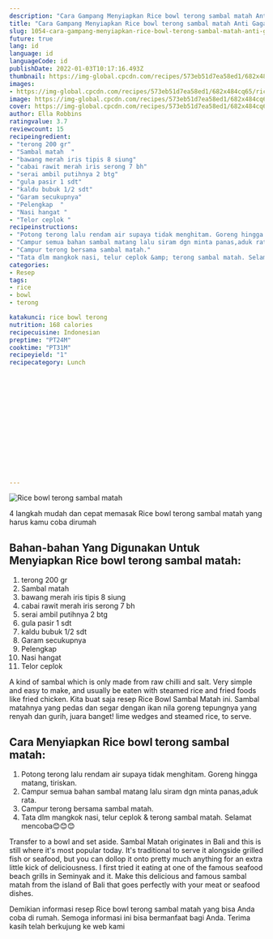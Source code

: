 ```yaml
---
description: "Cara Gampang Menyiapkan Rice bowl terong sambal matah Anti Gagal"
title: "Cara Gampang Menyiapkan Rice bowl terong sambal matah Anti Gagal"
slug: 1054-cara-gampang-menyiapkan-rice-bowl-terong-sambal-matah-anti-gagal
future: true
lang: id
language: id
languageCode: id
publishDate: 2022-01-03T10:17:16.493Z 
thumbnail: https://img-global.cpcdn.com/recipes/573eb51d7ea58ed1/682x484cq65/rice-bowl-terong-sambal-matah-foto-resep-utama.webp
images:
- https://img-global.cpcdn.com/recipes/573eb51d7ea58ed1/682x484cq65/rice-bowl-terong-sambal-matah-foto-resep-utama.webp
image: https://img-global.cpcdn.com/recipes/573eb51d7ea58ed1/682x484cq65/rice-bowl-terong-sambal-matah-foto-resep-utama.webp
cover: https://img-global.cpcdn.com/recipes/573eb51d7ea58ed1/682x484cq65/rice-bowl-terong-sambal-matah-foto-resep-utama.webp
author: Ella Robbins
ratingvalue: 3.7
reviewcount: 15
recipeingredient:
- "terong 200 gr"
- "Sambal matah  "
- "bawang merah iris tipis 8 siung"
- "cabai rawit merah iris serong 7 bh"
- "serai ambil putihnya 2 btg"
- "gula pasir 1 sdt"
- "kaldu bubuk 1/2 sdt"
- "Garam secukupnya"
- "Pelengkap  "
- "Nasi hangat "
- "Telor ceplok "
recipeinstructions:
- "Potong terong lalu rendam air supaya tidak menghitam. Goreng hingga matang, tiriskan."
- "Campur semua bahan sambal matang lalu siram dgn minta panas,aduk rata."
- "Campur terong bersama sambal matah."
- "Tata dlm mangkok nasi, telur ceplok &amp; terong sambal matah. Selamat mencoba😊😊😊"
categories:
- Resep
tags:
- rice
- bowl
- terong

katakunci: rice bowl terong 
nutrition: 168 calories
recipecuisine: Indonesian
preptime: "PT24M"
cooktime: "PT31M"
recipeyield: "1"
recipecategory: Lunch


     
    
    
    
    
    
    
    
    
    
    
      
    
---
```



![Rice bowl terong sambal matah](https://img-global.cpcdn.com/recipes/573eb51d7ea58ed1/682x484cq65/rice-bowl-terong-sambal-matah-foto-resep-utama.webp)

4 langkah mudah dan cepat memasak  Rice bowl terong sambal matah yang harus kamu coba dirumah

<!--inarticleads1-->

## Bahan-bahan Yang Digunakan Untuk Menyiapkan Rice bowl terong sambal matah:

1. terong 200 gr
1. Sambal matah  
1. bawang merah iris tipis 8 siung
1. cabai rawit merah iris serong 7 bh
1. serai ambil putihnya 2 btg
1. gula pasir 1 sdt
1. kaldu bubuk 1/2 sdt
1. Garam secukupnya
1. Pelengkap  
1. Nasi hangat 
1. Telor ceplok 

A kind of sambal which is only made from raw chilli and salt. Very simple and easy to make, and usually be eaten with steamed rice and fried foods like fried chicken. Kita buat saja resep Rice Bowl Sambal Matah ini. Sambal matahnya yang pedas dan segar dengan ikan nila goreng tepungnya yang renyah dan gurih, juara banget! lime wedges and steamed rice, to serve. 

<!--inarticleads2-->

## Cara Menyiapkan Rice bowl terong sambal matah:

1. Potong terong lalu rendam air supaya tidak menghitam. Goreng hingga matang, tiriskan.
1. Campur semua bahan sambal matang lalu siram dgn minta panas,aduk rata.
1. Campur terong bersama sambal matah.
1. Tata dlm mangkok nasi, telur ceplok &amp; terong sambal matah. Selamat mencoba😊😊😊


Transfer to a bowl and set aside. Sambal Matah originates in Bali and this is still where it&#39;s most popular today. It&#39;s traditional to serve it alongside grilled fish or seafood, but you can dollop it onto pretty much anything for an extra little kick of deliciousness. I first tried it eating at one of the famous seafood beach grills in Seminyak and it. Make this delicious and famous sambal matah from the island of Bali that goes perfectly with your meat or seafood dishes. 

Demikian informasi  resep Rice bowl terong sambal matah   yang bisa Anda coba di rumah. Semoga informasi ini bisa bermanfaat bagi Anda. Terima kasih telah berkujung ke web kami
